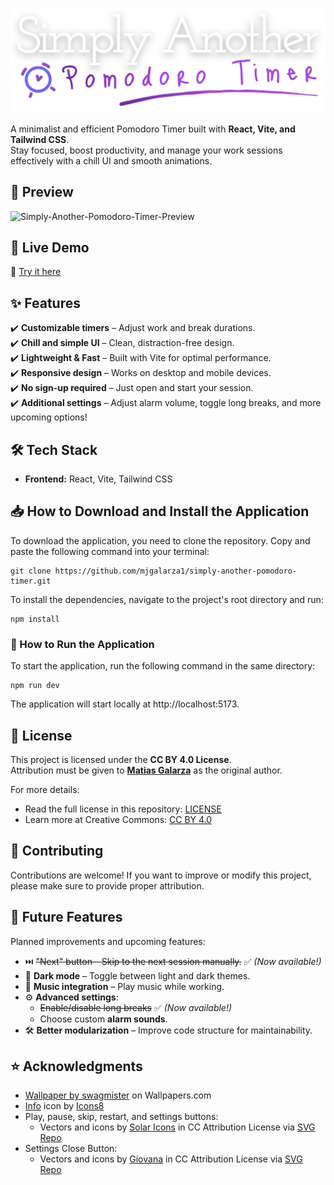 <p align="center">
  <img src="src/assets/imgs/simply-another-pomodoro-timer-logo.svg" alt="Simply Another Pomodoro Timer Logo">
</p>

A minimalist and efficient Pomodoro Timer built with **React, Vite, and Tailwind CSS**.  
Stay focused, boost productivity, and manage your work sessions effectively with a chill UI and smooth animations.

## 📸 Preview
<img src="https://i.ibb.co/LzL69bRc/Simply-Another-Pomodoro-Timer-Preview.gif" alt="Simply-Another-Pomodoro-Timer-Preview" border="0">

## 🚀 Live Demo
🔗 [Try it here](https://simplyanotherpomodorotimer.netlify.app)

## ✨ Features
✔️ **Customizable timers** – Adjust work and break durations.  
✔️ **Chill and simple UI** – Clean, distraction-free design.  
✔️ **Lightweight & Fast** – Built with Vite for optimal performance.  
✔️ **Responsive design** – Works on desktop and mobile devices.  
✔️ **No sign-up required** – Just open and start your session.  
✔️ **Additional settings** – Adjust alarm volume, toggle long breaks, and more upcoming options!

## 🛠️ Tech Stack
- **Frontend:** React, Vite, Tailwind CSS

## 📥 How to Download and Install the Application
To download the application, you need to clone the repository. Copy and paste the following command into your terminal:  
```
git clone https://github.com/mjgalarza1/simply-another-pomodoro-timer.git
```
To install the dependencies, navigate to the project's root directory and run:
```
npm install
```
### 🚀 How to Run the Application
To start the application, run the following command in the same directory:
```
npm run dev
```
The application will start locally at http://localhost:5173.

## 📜 License
This project is licensed under the **CC BY 4.0 License**.  
Attribution must be given to **[Matias Galarza](https://github.com/mjgalarza1)** as the original author.

For more details:
- Read the full license in this repository: [LICENSE](https://github.com/mjgalarza1/simply-another-pomodoro-timer/blob/main/LICENSE)
- Learn more at Creative Commons: [CC BY 4.0](https://creativecommons.org/licenses/by/4.0/)

## 🙌 Contributing
Contributions are welcome! If you want to improve or modify this project, please make sure to provide proper attribution.

## 🔮 Future Features
Planned improvements and upcoming features:
 
- ⏭️ ~~"Next" button – Skip to the next session manually.~~ ✅ *(Now available!)*
- 🌙 **Dark mode** – Toggle between light and dark themes.
- 🎵 **Music integration** – Play music while working.
- ⚙️ **Advanced settings**:
  - ~~Enable/disable long breaks~~ ✅ *(Now available!)*
  - Choose custom **alarm sounds**.
- 🛠️ **Better modularization** – Improve code structure for maintainability.


## ⭐ Acknowledgments  
- [Wallpaper by swagmister](https://wallpapers.com/wallpapers/pastel-watercolor-q4u3pgnrn42zo6zb.html) on Wallpapers.com
- [Info](https://icons8.com/icon/lr0VUxUGGB6L/info) icon by [Icons8](https://icons8.com)
- Play, pause, skip, restart, and settings buttons:
  - Vectors and icons by [Solar Icons](https://www.figma.com/community/file/1166831539721848736) in CC Attribution License via [SVG Repo](https://www.svgrepo.com)
- Settings Close Button:
  - Vectors and icons by [Giovana](https://www.figma.com/@d12da0b9_b193_4) in CC Attribution License via [SVG Repo](https://www.svgrepo.com)
